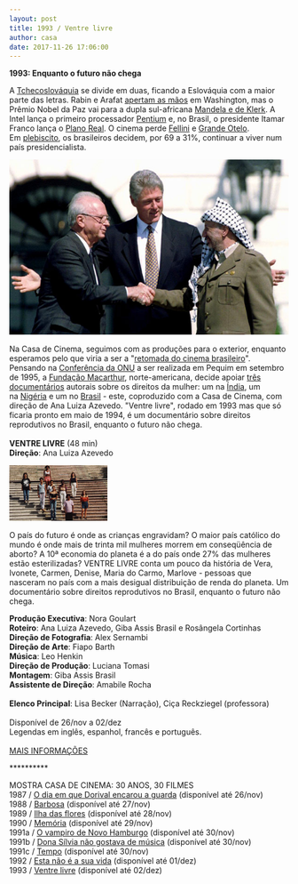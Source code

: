 ```yaml
---
layout: post
title: 1993 / Ventre livre
author: casa
date: 2017-11-26 17:06:00
---
```

**1993: Enquanto o futuro não chega**

A [Tchecoslováquia](https://www.youtube.com/watch?v=j1UNrwsA6-k) se divide em duas, ficando a Eslováquia com a maior parte das letras. Rabin e Arafat [apertam as mãos](https://www.dw.com/pt-br/1993-rabin-e-arafat-assinam-acordos-de-oslo/a-630367) em Washington, mas o Prêmio Nobel da Paz vai para a dupla sul-africana [Mandela e de Klerk](https://www.nobelprize.org/nobel_prizes/peace/laureates/1993/). A Intel lança o primeiro processador [Pentium](https://www.youtube.com/watch?v=UZ01yHSlrzo) e, no Brasil, o presidente Itamar Franco lança o [Plano Real](https://pt.wikipedia.org/wiki/Plano_Real). O cinema perde [Fellini](http://cinemaclassico.com/listas/melhores-filmes-de-federico-fellini/) e [Grande Otelo](https://www.youtube.com/watch?v=fUvSc9QkzXw). Em [plebiscito](https://pt.wikipedia.org/wiki/Plebiscito_sobre_a_forma_de_governo_do_Brasil_(1993)), os brasileiros decidem, por 69 a 31%, continuar a viver num país presidencialista.

![](/uploads/handshake.jpg)

Na Casa de Cinema, seguimos com as produções para o exterior, enquanto esperamos pelo que viria a ser a "[retomada do cinema brasileiro](http://eptic.com.br/wp-content/uploads/2014/12/a_retomada_do_cinema_brasileiro.pdf)". Pensando na [Conferência da ONU](http://www.un.org/womenwatch/daw/beijing/) a ser realizada em Pequim em setembro de 1995, a [Fundação Macarthur](https://www.macfound.org/), norte-americana, decide apoiar [três documentários](http://www.wmm.com/filmcatalog/pages/c174.shtml) autorais sobre os direitos da mulher: um na [Índia](http://www.worldcat.org/title/rishte-relationships/oclc/222633978), um na [Nigéria](http://www.wmm.com/filmcatalog/pages/c41.shtml) e um no [Brasil](http://www.wmm.com/filmcatalog/pages/c96.shtml) - este, coproduzido com a Casa de Cinema, com direção de Ana Luiza Azevedo. "Ventre livre", rodado em 1993 mas que só ficaria pronto em maio de 1994, é um documentário sobre direitos reprodutivos no Brasil, enquanto o futuro não chega.\
 \
**VENTRE LIVRE** (48 min)\
**Direção**: Ana Luiza Azevedo

![](/uploads/vlivre-im.jpg)

O país do futuro é onde as crianças engravidam? O maior país católico do mundo é onde mais de trinta mil mulheres morrem em conseqüência de aborto? A 10ª economia do planeta é a do país onde 27% das mulheres estão esterilizadas? VENTRE LIVRE conta um pouco da história de Vera, Ivonete, Carmen, Denise, Maria do Carmo, Marlove - pessoas que nasceram no país com a mais desigual distribuição de renda do planeta. Um documentário sobre direitos reprodutivos no Brasil, enquanto o futuro não chega.

**Produção Executiva**: Nora Goulart\
**Roteiro**: Ana Luiza Azevedo, Giba Assis Brasil e Rosângela Cortinhas\
**Direção de Fotografia**: Alex Sernambi\
**Direção de Arte**: Fiapo Barth\
**Música**: Leo Henkin\
**Direção de Produção**: Luciana Tomasi\
**Montagem**: Giba Assis Brasil\
**Assistente de Direção**: Amabile Rocha\
 \
**Elenco Principal**: Lisa Becker (Narração), Ciça Reckziegel (professora)\
 \
Disponível de 26/nov a 02/dez\
Legendas em inglês, espanhol, francês e português.\
 \
[MAIS INFORMAÇÕES](https://www.casacinepoa.com.br/filmes/ventre-livre/)

\*\*\*\*\*\*\*\*\*\*

MOSTRA CASA DE CINEMA: 30 ANOS, 30 FILMES\
1987 / [O dia em que Dorival encarou a guarda](https://vimeo.com/240817481) (disponível até 26/nov)\
1988 / [Barbosa](https://vimeo.com/238074665) (disponível até 27/nov)\
1989 / [Ilha das flores](https://vimeo.com/238439307) (disponível até 28/nov)\
1990 / [Memória](https://vimeo.com/239457350) (disponível até 29/nov)\
1991a / [O vampiro de Novo Hamburgo](https://vimeo.com/239624871) (disponível até 30/nov)\
1991b / [Dona Sílvia não gostava de música](https://vimeo.com/239623690) (disponível até 30/nov)\
1991c / [Tempo](https://vimeo.com/239625928) (disponível até 30/nov)\
1992 / [Esta não é a sua vida](https://vimeo.com/238459313) (disponível até 01/dez)\
1993 / [Ventre livre](http://vimeo.com/239530546) (disponível até 02/dez)

<!--EndFragment-->